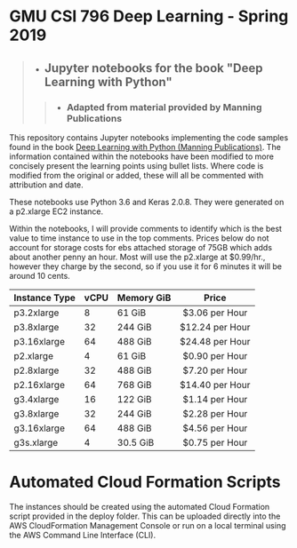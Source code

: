 # GMU CSI 796 Deep Learning - Spring 2019
> - ## Jupyter notebooks for the book "Deep Learning with Python"
>> - ### Adapted from material provided by Manning Publications

This repository contains Jupyter notebooks implementing the code samples found in the book [Deep Learning with Python (Manning Publications)](https://www.manning.com/books/deep-learning-with-python?a_aid=keras&a_bid=76564dff). The information contained within the notebooks have been modified to more concisely present the learning points using bullet lists.  Where code is modified from the original or added, these will all be commented with attribution and date.

These notebooks use Python 3.6 and Keras 2.0.8. They were generated on a p2.xlarge EC2 instance.

Within the notebooks, I will provide comments to identify which is the best value to time instance to use in the top comments.  Prices below do not account for storage costs for ebs attached storage of 75GB which adds about another penny an hour.  Most will use the p2.xlarge at $0.99/hr., however they charge by the second, so if you use it for 6 minutes it will be around 10 cents.

| Instance Type | vCPU | Memory GiB |      Price      |
|---------------|------|------------|:---------------:|
| p3.2xlarge    | 8    | 61 GiB     | $3.06 per Hour  |
| p3.8xlarge    | 32   | 244 GiB    | $12.24 per Hour |
| p3.16xlarge   | 64   | 488 GiB    | $24.48 per Hour |
| p2.xlarge     | 4    | 61 GiB     | $0.90 per Hour  |
| p2.8xlarge    | 32   | 488 GiB    | $7.20 per Hour  |
| p2.16xlarge   | 64   | 768 GiB    | $14.40 per Hour |
| g3.4xlarge    | 16   | 122 GiB    | $1.14 per Hour  |
| g3.8xlarge    | 32   | 244 GiB    | $2.28 per Hour  |
| g3.16xlarge   | 64   | 488 GiB    | $4.56 per Hour  |
| g3s.xlarge    | 4    | 30.5 GiB   | $0.75 per Hour  |

# Automated Cloud Formation Scripts

The instances should be created using the automated Cloud Formation script provided in the deploy folder.  This can be uploaded directly into the AWS CloudFormation Management Console or run on a local terminal using the AWS Command Line Interface (CLI). 
